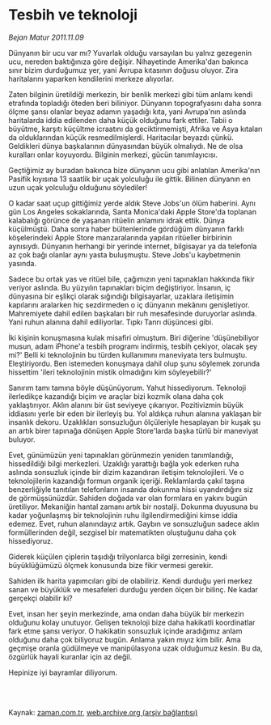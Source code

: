 # Tesbih ve teknoloji

*Bejan Matur 2011.11.09*

<td class="columnist-detail">
<p>Dünyanın bir ucu var mı? Yuvarlak olduğu varsayılan bu yalnız gezegenin ucu, nereden baktığınıza göre değişir. Nihayetinde Amerika'dan bakınca sınır bizim durduğumuz yer, yani Avrupa kıtasının doğusu oluyor. Zira haritalarını yaparken kendilerini merkeze alıyorlar.</p>
<p>
<div id="haberMetinDiv">
<p>Zaten bilginin üretildiği merkezin, bir benlik merkezi gibi tüm anlamı kendi etrafında topladığı öteden beri biliniyor. Dünyanın topografyasını daha sonra ölçme şansı olanlar beyaz adamın yaşadığı kıta, yani Avrupa'nın aslında haritalarda iddia edilenden daha küçük olduğunu fark ettiler. Tabii o büyütme, karşıtı küçültme icraatını da geciktirmemişti, Afrika ve Asya kıtaları da olduklarından küçük resmedilmişlerdi. Haritacılar beyazdı çünkü. Geldikleri dünya başkalarının dünyasından büyük olmalıydı. Ne de olsa kuralları onlar koyuyordu. Bilginin merkezi, gücün tanımlayıcısı. 
<p> Geçtiğimiz ay buradan bakınca bize dünyanın ucu gibi anlatılan Amerika'nın Pasifik kıyısına 13 saatlik bir uçak yolculuğu ile gittik. Bilinen dünyanın en uzun uçak yolculuğu olduğunu söylediler! 
<p> O kadar saat uçup gittiğimiz yerde aldık Steve Jobs'un ölüm haberini. Aynı gün Los Angeles sokaklarında, Santa Monica'daki Apple Store'da toplanan kalabalığı görünce de yaşanan ritüelin anlamını idrak ettik. Dünya küçülmüştü. Daha sonra haber bültenlerinde gördüğüm dünyanın farklı köşelerindeki Apple Store manzaralarında yapılan ritüeller birbirinin aynısıydı. Dünyanın herhangi bir yerinde internet, bilgisayar ya da telefonla az çok bağı olanlar aynı yasta buluşmuştu. Steve Jobs'u kaybetmenin yasında. 
<p> Sadece bu ortak yas ve ritüel bile, çağımızın yeni tapınakları hakkında fikir veriyor aslında. Bu yüzyılın tapınakları biçim değiştiriyor. İnsanın, iç dünyasına bir eşlikçi olarak sığındığı bilgisayarlar, uzaklara iletişimin kapılarını aralarken hiç sezdirmeden o iç dünyanın mekânını genişletiyor. Mahremiyete dahil edilen başkaları bir ruh mesafesinde duruyorlar aslında. Yani ruhun alanına dahil ediliyorlar. Tıpkı Tanrı düşüncesi gibi. 
<p> İki kişinin konuşmasına kulak misafiri olmuştum. Biri diğerine 'düşünebiliyor musun, adam iPhone'a tesbih programı indirmiş, tesbih çekiyor, olacak şey mi?' Belli ki teknolojinin bu türden kullanımını maneviyata ters bulmuştu. Eleştiriyordu. Ben istemeden konuşmaya dahil olup şunu söylemek zorunda hissettim 'ileri teknolojinin mistik olmadığını kim söyleyebilir?' 
<p> Sanırım tamı tamına böyle düşünüyorum. Yahut hissediyorum. Teknoloji ilerledikçe kazandığı biçim ve araçlar bizi kozmik olana daha çok yaklaştırıyor. Aklın alanını bir üst seviyeye çıkarıyor. Pozitivizmin büyük iddiasını yerle bir eden bir ilerleyiş bu. Yol aldıkça ruhun alanına yaklaşan bir insanlık dekoru. Uzaklıkları sonsuzluğun ölçüleriyle hesaplayan bir kuşak şu an artık birer tapınağa dönüşen Apple Store'larda başka türlü bir maneviyat buluyor. 
<p> Evet, günümüzün yeni tapınakları görünmezin yeniden tanımlandığı, hissedildiği bilgi merkezleri. Uzaklığı yarattığı bağla yok ederken ruha aslında sonsuzluk içinde bir dizim kazandıran iletişim teknolojileri. Ve o teknolojilerin kazandığı formun organik içeriği. Reklamlarda çakıl taşına benzerliğiyle tanıtılan telefonların insanda dokunma hissi uyandırdığını siz de görmüşsünüzdür. Sahiden doğada var olan formlara en yakını bugün üretiliyor. Mekaniğin hantal zamanı artık bir nostalji. Dokunma duyusuna bu kadar yoğunlaşmış bir teknolojinin ruhu ilgilendirmediğini kimse iddia edemez. Evet, ruhun alanındayız artık. Gaybın ve sonsuzluğun sadece aklın formüllerinden değil, sezgisel bir matematikten oluştuğunu daha çok hissediyoruz. 
<p> Giderek küçülen çiplerin taşıdığı trilyonlarca bilgi zerresinin, kendi büyüklüğümüzü ölçmek konusunda bize fikir vermesi gerekir. 
<p> Sahiden ilk harita yapımcıları gibi de olabiliriz. Kendi durduğu yeri merkez sanan ve büyüklük ve mesafeleri durduğu yerden ölçen bir bilinç. Ne kadar gerçekçi olabilir ki? 
<p> Evet, insan her şeyin merkezinde, ama ondan daha büyük bir merkezin olduğunu kolay unutuyor. Gelişen teknoloji bize daha hakikatli koordinatlar fark etme şansı veriyor. O hakikatin sonsuzluk içinde aradığımız anlam olduğunu daha çok biliyoruz bugün. Anlama yakın mıyız kim bilir. Ama geçmişe oranla güdülmeye ve manipülasyona uzak olduğumuz kesin. Bu da, özgürlük hayali kuranlar için az değil. 
<p> Hepinize iyi bayramlar diliyorum.</p></p></p></p></p></p></p></p></p></p></p></div>
</p>


<p><br>
		 </br></p></td>

Kaynak: [zaman.com.tr](http://zaman.com.tr/yazar.do?yazino=1199943), [web.archive.org (arşiv bağlantısı)](http://web.archive.org/web/20111115132254/http://zaman.com.tr:80/yazar.do?yazino=1199943)
